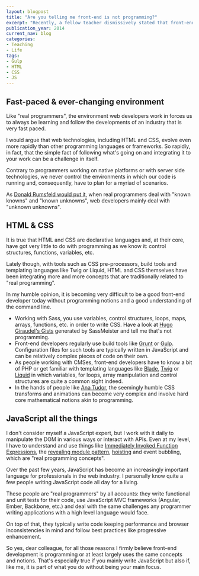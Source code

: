 ```yaml
---
layout: blogpost
title: "Are you telling me front-end is not programming?"
excerpt: "Recently, a fellow teacher dismissively stated that front-end development is not programming. After a brief flash of anger, his words triggered a few thoughts I'd like to share."
publication_year: 2014
current_nav: blog
categories:
- Teaching
- Life
tags:
- Gulp
- HTML
- CSS
- JS
---
```


## Fast-paced & ever-changing environment

Like "real programmers", the environment web developers work in forces us to always be learning and follow the developments of an industry that is very fast paced.

I would argue that web technologies, including HTML and CSS, evolve even more rapidly than other programming languages or frameworks. So rapidly, in fact, that the simple fact of following what's going on and integrating it to your work can be a challenge in itself.

Contrary to programmers working on native platforms or with server side technologies, we never control the environments in which our code is running and, consequently, have to plan for a myriad of scenarios.

As [Donald Rumsfeld would put it](http://en.wikipedia.org/wiki/There_are_known_knowns), when real programmers deal with "known knowns" and "known unknowns", web developers mainly deal with "unknown unknowns".

## HTML & CSS

It is true that HTML and CSS are declarative languages and, at their core, have got very little to do with programming as we know it: control structures, functions, variables, etc.

Lately though, with tools such as CSS pre-processors, build tools and templating languages like Twig or Liquid, HTML and CSS themselves have been integrating more and more concepts that are traditionally related to "real programming".

In my humble opinion, it is becoming very difficult to be a good front-end developer today without programming notions and a good understanding of the command line.

- Working with Sass, you use variables, control structures, loops, maps, arrays, functions, etc. in order to write CSS. Have a look at [Hugo Giraudel's Gists](https://gist.github.com/HugoGiraudel) generated by SassMeister and tell me that's not programming.
- Front-end developers regularly use build tools like [Grunt](http://gruntjs.com/) or [Gulp](http://gulpjs.com/). Configuration files for such tools are typically written in JavaScript and can be relatively complex pieces of code on their own.
- As people working with CMSes, front-end developers have to know a bit of PHP or get familiar with templating languages like [Blade](http://laravel.com/docs/4.2/templates), [Twig](http://twig.sensiolabs.org/) or [Liquid](http://docs.shopify.com/themes/liquid-documentation/basics) in which variables, for loops, array manipulation and control structures are quite a common sight indeed.
- In the hands of people like [Ana Tudor](http://docs.shopify.com/themes/liquid-documentation/basics), the seemingly humble CSS transforms and animations can become very complex and involve hard core mathematical notions akin to programming.

## JavaScript all the things

I don't consider myself a JavaScript expert, but I work with it daily to manipulate the DOM in various ways or interact with APIs. Even at my level, I have to understand and use things like [Immediately Invoked Function Expressions](http://mrjoelkemp.com/2013/02/javascript-the-window-object-and-iife/), the [revealing module pattern](http://toddmotto.com/mastering-the-module-pattern/), [hoisting](http://designpepper.com/blog/drips/variable-and-function-hoisting.html) and event bubbling, which are "real programming concepts".

Over the past few years, JavaScript has become an increasingly important language for professionals in the web industry. I personally know quite a few people writing JavaScript code all day for a living.

These people are "real programmers" by all accounts: they write functional and unit tests for their code, use JavaScript MVC frameworks (Angular, Ember, Backbone, etc.) and deal with the same challenges any programmer writing applications with a high level language would face.

On top of that, they typically write code keeping performance and browser inconsistencies in mind and follow best practices like progressive enhancement.

So yes, dear colleague, for all those reasons I firmly believe front-end development is programming or at least largely uses the same concepts and notions. That's especially true if you mainly write JavaScript but also if, like me, it is part of what you do without being your main focus.